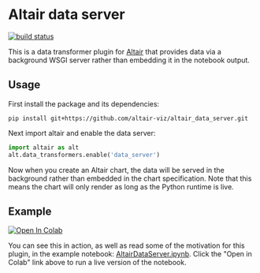 # Altair data server

[![build status](http://img.shields.io/travis/altair-viz/altair_data_server/master.svg?style=flat)](https://travis-ci.org/altair-viz/altair_data_server)

This is a data transformer plugin for [Altair](http://altair-viz.github.io)
that provides data via a background WSGI server rather than embedding it in
the notebook output.

## Usage

First install the package and its dependencies:

```
pip install git+https://github.com/altair-viz/altair_data_server.git
```

Next import altair and enable the data server:
```python
import altair as alt
alt.data_transformers.enable('data_server')
```

Now when you create an Altair chart, the data will be served in the background
rather than embedded in the chart specification. Note that this means the
chart will only render as long as the Python runtime is live.

## Example

[![Open In Colab](https://colab.research.google.com/assets/colab-badge.svg)](https://colab.research.google.com/github/altair-viz/altair_data_server/blob/master/AltairDataServer.ipynb)

You can see this in action, as well as read some of the motivation for this
plugin, in the example notebook: [AltairDataServer.ipynb](AltairDataServer.ipynb).
Click the "Open in Colab" link above to run a live version of the notebook.
